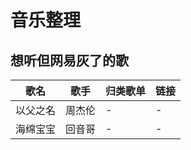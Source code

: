 # 音乐整理

## 想听但网易灰了的歌
| 歌名 | 歌手 | 归类歌单 | 链接 |
| --- | --- | --- | --- |
| 以父之名 | 周杰伦 | - | - |
| 海绵宝宝 | 回音哥 | - | - |
